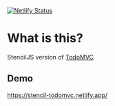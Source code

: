[![Netlify Status](https://api.netlify.com/api/v1/badges/788f230a-87af-44c6-9467-f7e4e4e1c327/deploy-status)](https://app.netlify.com/sites/stencil-todomvc/deploys)

# What is this?
StencilJS version of [TodoMVC](https://todomvc.com/)

## Demo
https://stencil-todomvc.netlify.app/


